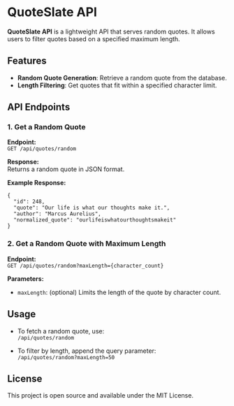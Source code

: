 # QuoteSlate API

**QuoteSlate API** is a lightweight API that serves random quotes. It allows users to filter quotes based on a specified maximum length.

## Features
- **Random Quote Generation**: Retrieve a random quote from the database.
- **Length Filtering**: Get quotes that fit within a specified character limit.

## API Endpoints

### 1. Get a Random Quote
**Endpoint:**  
`GET /api/quotes/random`

**Response:**  
Returns a random quote in JSON format.

**Example Response:**
```
{
  "id": 248,
  "quote": "Our life is what our thoughts make it.",
  "author": "Marcus Aurelius",
  "normalized_quote": "ourlifeiswhatourthoughtsmakeit"
}
```

### 2. Get a Random Quote with Maximum Length
**Endpoint:**  
`GET /api/quotes/random?maxLength={character_count}`

**Parameters:**
- `maxLength`: (optional) Limits the length of the quote by character count.

## Usage

- To fetch a random quote, use:  
  `/api/quotes/random`
  
- To filter by length, append the query parameter:  
  `/api/quotes/random?maxLength=50`

## License
This project is open source and available under the MIT License.
